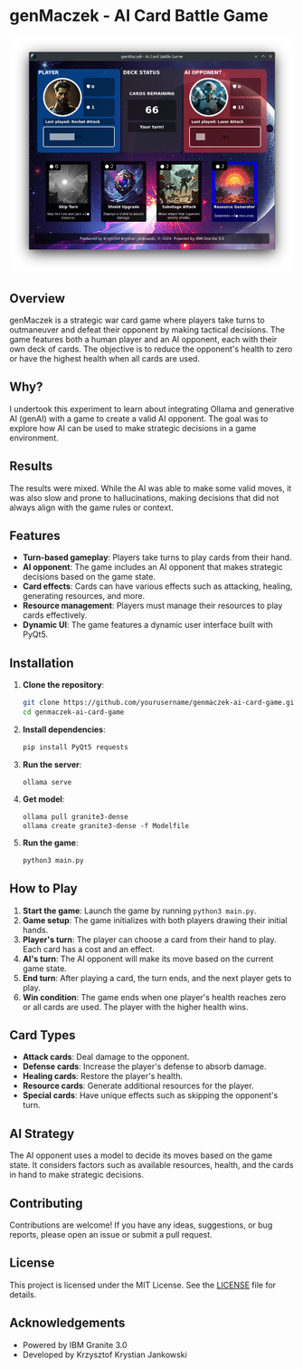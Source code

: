 # genMaczek - AI Card Battle Game

![Game screenshot](game.png)

## Overview
genMaczek is a strategic war card game where players take turns to outmaneuver and defeat their opponent by making tactical decisions. The game features both a human player and an AI opponent, each with their own deck of cards. The objective is to reduce the opponent's health to zero or have the highest health when all cards are used.

## Why?
I undertook this experiment to learn about integrating Ollama and generative AI (genAI) with a game to create a valid AI opponent. The goal was to explore how AI can be used to make strategic decisions in a game environment.

## Results
The results were mixed. While the AI was able to make some valid moves, it was also slow and prone to hallucinations, making decisions that did not always align with the game rules or context.

## Features
- **Turn-based gameplay**: Players take turns to play cards from their hand.
- **AI opponent**: The game includes an AI opponent that makes strategic decisions based on the game state.
- **Card effects**: Cards can have various effects such as attacking, healing, generating resources, and more.
- **Resource management**: Players must manage their resources to play cards effectively.
- **Dynamic UI**: The game features a dynamic user interface built with PyQt5.

## Installation
1. **Clone the repository**:
    ```sh
    git clone https://github.com/yourusername/genmaczek-ai-card-game.git
    cd genmaczek-ai-card-game
    ```

2. **Install dependencies**:
    ```sh
    pip install PyQt5 requests
    ```
3. **Run the server**:
    ```
    ollama serve
    ```
4. **Get model**:
    ```
    ollama pull granite3-dense
    ollama create granite3-dense -f Modelfile 
    ```
5. **Run the game**:
    ```sh
    python3 main.py
    ```

## How to Play
1. **Start the game**: Launch the game by running `python3 main.py`.
2. **Game setup**: The game initializes with both players drawing their initial hands.
3. **Player's turn**: The player can choose a card from their hand to play. Each card has a cost and an effect.
4. **AI's turn**: The AI opponent will make its move based on the current game state.
5. **End turn**: After playing a card, the turn ends, and the next player gets to play.
6. **Win condition**: The game ends when one player's health reaches zero or all cards are used. The player with the higher health wins.

## Card Types
- **Attack cards**: Deal damage to the opponent.
- **Defense cards**: Increase the player's defense to absorb damage.
- **Healing cards**: Restore the player's health.
- **Resource cards**: Generate additional resources for the player.
- **Special cards**: Have unique effects such as skipping the opponent's turn.

## AI Strategy
The AI opponent uses a model to decide its moves based on the game state. It considers factors such as available resources, health, and the cards in hand to make strategic decisions.

## Contributing
Contributions are welcome! If you have any ideas, suggestions, or bug reports, please open an issue or submit a pull request.

## License
This project is licensed under the MIT License. See the [LICENSE](LICENSE) file for details.

## Acknowledgements
- Powered by IBM Granite 3.0
- Developed by Krzysztof Krystian Jankowski